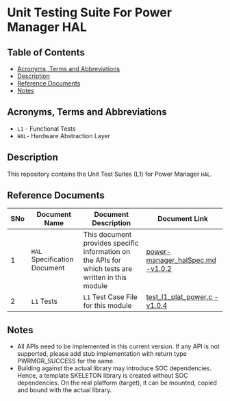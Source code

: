# Unit Testing Suite For Power Manager HAL

## Table of Contents

- [Acronyms, Terms and Abbreviations](#acronyms-terms-and-abbreviations)
- [Description](#description)
- [Reference Documents](#reference-documents)
- [Notes](#notes)

## Acronyms, Terms and Abbreviations

- `L1` - Functional Tests
- `HAL`- Hardware Abstraction Layer

## Description

This repository contains the Unit Test Suites (L1) for Power Manager `HAL`.

## Reference Documents

<!-- Need to update links to rdkcentral and point to branch main-->
|SNo|Document Name|Document Description|Document Link|
|---|-------------|--------------------|-------------|
|1|`HAL` Specification Document|This document provides specific information on the APIs for which tests are written in this module|[power-manager_halSpec.md -v1.0.2](https://github.com/rdkcentral/rdk-halif-power_manager/blob/1.0.2/docs/pages/power-manager_halSpec.md "power-manager_halSpec.md")|
|2|`L1` Tests |`L1` Test Case File for this module |[test_l1_plat_power.c -v1.0.4](https://github.com/rdkcentral/rdk-halif-test-power_manager/blob/1.0.4/src/test_l1_plat_power.c "test_l1_plat_power.c")|

## Notes

- All APIs need to be implemented in this current version. If any API is not supported, please add stub implementation with return type PWRMGR_SUCCESS for the same.
- Building against the actual library may introduce SOC dependencies. Hence, a template SKELETON library is created without SOC dependencies. On the real platform (target), it can be mounted, copied and bound with the actual library.
